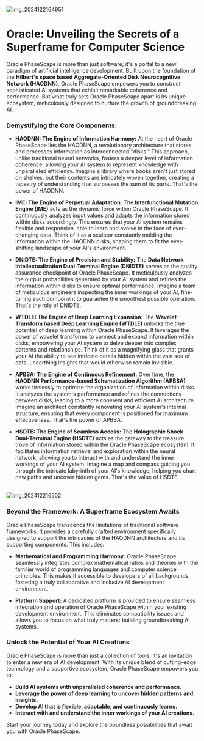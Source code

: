 ![img_2024122164951](https://github.com/VaysiDevelopmentCenter/Oracle/assets/151166631/bd71db49-6b9a-43cf-949f-307c3c994900)

# Oracle: Unveiling the Secrets of a Superframe for Computer Science

Oracle PhaseScape is more than just software; it's a portal to a new paradigm of artificial intelligence development. Built upon the foundation of the **Hilbert's space based Aggregate-Oriented Disk Neurocognitive Network (HAODNN)**, Oracle PhaseScape empowers you to construct sophisticated AI systems that exhibit remarkable coherence and performance. But what truly sets Oracle PhaseScape apart is its unique ecosystem, meticulously designed to nurture the growth of groundbreaking AI.

### Demystifying the Core Components:

* **HAODNN: The Engine of Information Harmony:** At the heart of Oracle PhaseScape lies the HAODNN, a revolutionary architecture that stores and processes information as interconnected "disks." This approach, unlike traditional neural networks, fosters a deeper level of information coherence, allowing your AI system to represent knowledge with unparalleled efficiency. Imagine a library where books aren't just stored on shelves, but their contents are intricately woven together, creating a tapestry of understanding that surpasses the sum of its parts. That's the power of HAODNN.

* **IME: The Engine of Perpetual Adaptation:** The **Interfunctional Mutation Engine (IME)** acts as the dynamic force within Oracle PhaseScape. It continuously analyzes input values and adapts the information stored within disks accordingly. This ensures that your AI system remains flexible and responsive, able to learn and evolve in the face of ever-changing data. Think of it as a sculptor constantly molding the information within the HAODNN disks, shaping them to fit the ever-shifting landscape of your AI's environment.

* **DNIDTE: The Engine of Precision and Stability:** The **Data Network Intellectualization Dual-Terminal Engine (DNIDTE)** serves as the quality assurance checkpoint of Oracle PhaseScape. It meticulously analyzes the output probabilities generated by your AI system and refines the information within disks to ensure optimal performance. Imagine a team of meticulous engineers inspecting the inner workings of your AI, fine-tuning each component to guarantee the smoothest possible operation. That's the role of DNIDTE.

* **WTDLE: The Engine of Deep Learning Expansion:** The **Wavelet Transform based Deep Learning Engine (WTDLE)** unlocks the true potential of deep learning within Oracle PhaseScape. It leverages the power of wavelet transforms to connect and expand information within disks, empowering your AI system to delve deeper into complex patterns and relationships. Think of it as a magnifying glass that grants your AI the ability to see intricate details hidden within the vast sea of data, unearthing insights that would otherwise remain invisible.

* **APBSA: The Engine of Continuous Refinement:** Over time, the **HAODNN Performance-based Schematization Algorithm (APBSA)** works tirelessly to optimize the organization of information within disks. It analyzes the system's performance and refines the connections between disks, leading to a more coherent and efficient AI architecture. Imagine an architect constantly renovating your AI system's internal structure, ensuring that every component is positioned for maximum effectiveness. That's the power of APBSA.

* **HSDTE: The Engine of Seamless Access:** The **Holographic Shock Dual-Terminal Engine (HSDTE)** acts as the gateway to the treasure trove of information stored within the Oracle PhaseScape ecosystem. It facilitates information retrieval and exploration within the neural network, allowing you to interact with and understand the inner workings of your AI system. Imagine a map and compass guiding you through the intricate labyrinth of your AI's knowledge, helping you chart new paths and uncover hidden gems. That's the value of HSDTE.
<br><br/>

![img_202412216502](https://github.com/VaysiDevelopmentCenter/Oracle/assets/151166631/58c5a62e-d93d-422a-b5f1-14ad790455f5)

### Beyond the Framework: A Superframe Ecosystem Awaits

Oracle PhaseScape transcends the limitations of traditional software frameworks. It provides a carefully crafted environment specifically designed to support the intricacies of the HAODNN architecture and its supporting components. This includes:

* **Mathematical and Programming Harmony:** Oracle PhaseScape seamlessly integrates complex mathematical ratios and theories with the familiar world of programming languages and computer science principles. This makes it accessible to developers of all backgrounds, fostering a truly collaborative and inclusive AI development environment.

* **Platform Support:** A dedicated platform is provided to ensure seamless integration and operation of Oracle PhaseScape within your existing development environment. This eliminates compatibility issues and allows you to focus on what truly matters: building groundbreaking AI systems.

### Unlock the Potential of Your AI Creations

Oracle PhaseScape is more than just a collection of tools; it's an invitation to enter a new era of AI development. With its unique blend of cutting-edge technology and a supportive ecosystem, Oracle PhaseScape empowers you to:

* **Build AI systems with unparalleled coherence and performance.**
* **Leverage the power of deep learning to uncover hidden patterns and insights.**
* **Develop AI that is flexible, adaptable, and continuously learns.**
* **Interact with and understand the inner workings of your AI creations.**

Start your journey today and explore the boundless possibilities that await you with Oracle PhaseScape.
